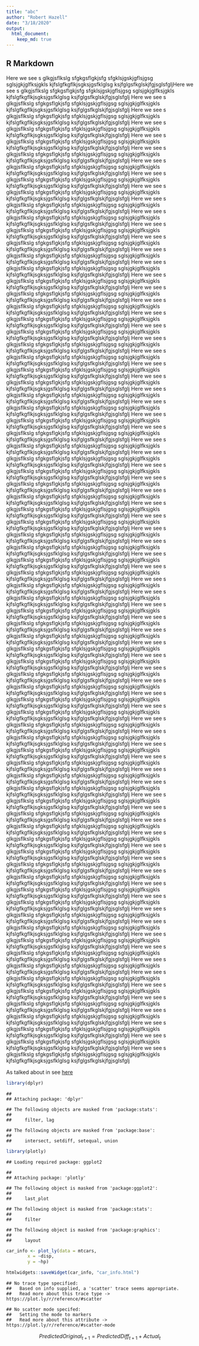 ```yaml
---
title: "abc"
author: "Robert Hazell"
date: "3/18/2020"
output: 
  html_document:
    keep_md: true
---
```




## R Markdown

Here we see s glkgjsflkslg
sfgkgsflgkjsfg
sfgklsjgskjgflsjgsg
sglsjgkjglfksjgkls
kjfslgfkgflkjsgksjgsfklglsg
ksjfglgsfkglskjfgjsglsfgljHere we see s glkgjsflkslg
sfgkgsflgkjsfg
sfgklsjgskjgflsjgsg
sglsjgkjglfksjgkls
kjfslgfkgflkjsgksjgsfklglsg
ksjfglgsfkglskjfgjsglsfglj
Here we see s glkgjsflkslg
sfgkgsflgkjsfg
sfgklsjgskjgflsjgsg
sglsjgkjglfksjgkls
kjfslgfkgflkjsgksjgsfklglsg
ksjfglgsfkglskjfgjsglsfglj
Here we see s glkgjsflkslg
sfgkgsflgkjsfg
sfgklsjgskjgflsjgsg
sglsjgkjglfksjgkls
kjfslgfkgflkjsgksjgsfklglsg
ksjfglgsfkglskjfgjsglsfglj
Here we see s glkgjsflkslg
sfgkgsflgkjsfg
sfgklsjgskjgflsjgsg
sglsjgkjglfksjgkls
kjfslgfkgflkjsgksjgsfklglsg
ksjfglgsfkglskjfgjsglsfglj
Here we see s glkgjsflkslg
sfgkgsflgkjsfg
sfgklsjgskjgflsjgsg
sglsjgkjglfksjgkls
kjfslgfkgflkjsgksjgsfklglsg
ksjfglgsfkglskjfgjsglsfglj
Here we see s glkgjsflkslg
sfgkgsflgkjsfg
sfgklsjgskjgflsjgsg
sglsjgkjglfksjgkls
kjfslgfkgflkjsgksjgsfklglsg
ksjfglgsfkglskjfgjsglsfglj
Here we see s glkgjsflkslg
sfgkgsflgkjsfg
sfgklsjgskjgflsjgsg
sglsjgkjglfksjgkls
kjfslgfkgflkjsgksjgsfklglsg
ksjfglgsfkglskjfgjsglsfglj
Here we see s glkgjsflkslg
sfgkgsflgkjsfg
sfgklsjgskjgflsjgsg
sglsjgkjglfksjgkls
kjfslgfkgflkjsgksjgsfklglsg
ksjfglgsfkglskjfgjsglsfglj
Here we see s glkgjsflkslg
sfgkgsflgkjsfg
sfgklsjgskjgflsjgsg
sglsjgkjglfksjgkls
kjfslgfkgflkjsgksjgsfklglsg
ksjfglgsfkglskjfgjsglsfglj
Here we see s glkgjsflkslg
sfgkgsflgkjsfg
sfgklsjgskjgflsjgsg
sglsjgkjglfksjgkls
kjfslgfkgflkjsgksjgsfklglsg
ksjfglgsfkglskjfgjsglsfglj
Here we see s glkgjsflkslg
sfgkgsflgkjsfg
sfgklsjgskjgflsjgsg
sglsjgkjglfksjgkls
kjfslgfkgflkjsgksjgsfklglsg
ksjfglgsfkglskjfgjsglsfglj
Here we see s glkgjsflkslg
sfgkgsflgkjsfg
sfgklsjgskjgflsjgsg
sglsjgkjglfksjgkls
kjfslgfkgflkjsgksjgsfklglsg
ksjfglgsfkglskjfgjsglsfglj
Here we see s glkgjsflkslg
sfgkgsflgkjsfg
sfgklsjgskjgflsjgsg
sglsjgkjglfksjgkls
kjfslgfkgflkjsgksjgsfklglsg
ksjfglgsfkglskjfgjsglsfglj
Here we see s glkgjsflkslg
sfgkgsflgkjsfg
sfgklsjgskjgflsjgsg
sglsjgkjglfksjgkls
kjfslgfkgflkjsgksjgsfklglsg
ksjfglgsfkglskjfgjsglsfglj
Here we see s glkgjsflkslg
sfgkgsflgkjsfg
sfgklsjgskjgflsjgsg
sglsjgkjglfksjgkls
kjfslgfkgflkjsgksjgsfklglsg
ksjfglgsfkglskjfgjsglsfglj
Here we see s glkgjsflkslg
sfgkgsflgkjsfg
sfgklsjgskjgflsjgsg
sglsjgkjglfksjgkls
kjfslgfkgflkjsgksjgsfklglsg
ksjfglgsfkglskjfgjsglsfglj
Here we see s glkgjsflkslg
sfgkgsflgkjsfg
sfgklsjgskjgflsjgsg
sglsjgkjglfksjgkls
kjfslgfkgflkjsgksjgsfklglsg
ksjfglgsfkglskjfgjsglsfglj
Here we see s glkgjsflkslg
sfgkgsflgkjsfg
sfgklsjgskjgflsjgsg
sglsjgkjglfksjgkls
kjfslgfkgflkjsgksjgsfklglsg
ksjfglgsfkglskjfgjsglsfglj
Here we see s glkgjsflkslg
sfgkgsflgkjsfg
sfgklsjgskjgflsjgsg
sglsjgkjglfksjgkls
kjfslgfkgflkjsgksjgsfklglsg
ksjfglgsfkglskjfgjsglsfglj
Here we see s glkgjsflkslg
sfgkgsflgkjsfg
sfgklsjgskjgflsjgsg
sglsjgkjglfksjgkls
kjfslgfkgflkjsgksjgsfklglsg
ksjfglgsfkglskjfgjsglsfglj
Here we see s glkgjsflkslg
sfgkgsflgkjsfg
sfgklsjgskjgflsjgsg
sglsjgkjglfksjgkls
kjfslgfkgflkjsgksjgsfklglsg
ksjfglgsfkglskjfgjsglsfglj
Here we see s glkgjsflkslg
sfgkgsflgkjsfg
sfgklsjgskjgflsjgsg
sglsjgkjglfksjgkls
kjfslgfkgflkjsgksjgsfklglsg
ksjfglgsfkglskjfgjsglsfglj
Here we see s glkgjsflkslg
sfgkgsflgkjsfg
sfgklsjgskjgflsjgsg
sglsjgkjglfksjgkls
kjfslgfkgflkjsgksjgsfklglsg
ksjfglgsfkglskjfgjsglsfglj
Here we see s glkgjsflkslg
sfgkgsflgkjsfg
sfgklsjgskjgflsjgsg
sglsjgkjglfksjgkls
kjfslgfkgflkjsgksjgsfklglsg
ksjfglgsfkglskjfgjsglsfglj
Here we see s glkgjsflkslg
sfgkgsflgkjsfg
sfgklsjgskjgflsjgsg
sglsjgkjglfksjgkls
kjfslgfkgflkjsgksjgsfklglsg
ksjfglgsfkglskjfgjsglsfglj
Here we see s glkgjsflkslg
sfgkgsflgkjsfg
sfgklsjgskjgflsjgsg
sglsjgkjglfksjgkls
kjfslgfkgflkjsgksjgsfklglsg
ksjfglgsfkglskjfgjsglsfglj
Here we see s glkgjsflkslg
sfgkgsflgkjsfg
sfgklsjgskjgflsjgsg
sglsjgkjglfksjgkls
kjfslgfkgflkjsgksjgsfklglsg
ksjfglgsfkglskjfgjsglsfglj
Here we see s glkgjsflkslg
sfgkgsflgkjsfg
sfgklsjgskjgflsjgsg
sglsjgkjglfksjgkls
kjfslgfkgflkjsgksjgsfklglsg
ksjfglgsfkglskjfgjsglsfglj
Here we see s glkgjsflkslg
sfgkgsflgkjsfg
sfgklsjgskjgflsjgsg
sglsjgkjglfksjgkls
kjfslgfkgflkjsgksjgsfklglsg
ksjfglgsfkglskjfgjsglsfglj
Here we see s glkgjsflkslg
sfgkgsflgkjsfg
sfgklsjgskjgflsjgsg
sglsjgkjglfksjgkls
kjfslgfkgflkjsgksjgsfklglsg
ksjfglgsfkglskjfgjsglsfglj
Here we see s glkgjsflkslg
sfgkgsflgkjsfg
sfgklsjgskjgflsjgsg
sglsjgkjglfksjgkls
kjfslgfkgflkjsgksjgsfklglsg
ksjfglgsfkglskjfgjsglsfglj
Here we see s glkgjsflkslg
sfgkgsflgkjsfg
sfgklsjgskjgflsjgsg
sglsjgkjglfksjgkls
kjfslgfkgflkjsgksjgsfklglsg
ksjfglgsfkglskjfgjsglsfglj
Here we see s glkgjsflkslg
sfgkgsflgkjsfg
sfgklsjgskjgflsjgsg
sglsjgkjglfksjgkls
kjfslgfkgflkjsgksjgsfklglsg
ksjfglgsfkglskjfgjsglsfglj
Here we see s glkgjsflkslg
sfgkgsflgkjsfg
sfgklsjgskjgflsjgsg
sglsjgkjglfksjgkls
kjfslgfkgflkjsgksjgsfklglsg
ksjfglgsfkglskjfgjsglsfglj
Here we see s glkgjsflkslg
sfgkgsflgkjsfg
sfgklsjgskjgflsjgsg
sglsjgkjglfksjgkls
kjfslgfkgflkjsgksjgsfklglsg
ksjfglgsfkglskjfgjsglsfglj
Here we see s glkgjsflkslg
sfgkgsflgkjsfg
sfgklsjgskjgflsjgsg
sglsjgkjglfksjgkls
kjfslgfkgflkjsgksjgsfklglsg
ksjfglgsfkglskjfgjsglsfglj
Here we see s glkgjsflkslg
sfgkgsflgkjsfg
sfgklsjgskjgflsjgsg
sglsjgkjglfksjgkls
kjfslgfkgflkjsgksjgsfklglsg
ksjfglgsfkglskjfgjsglsfglj
Here we see s glkgjsflkslg
sfgkgsflgkjsfg
sfgklsjgskjgflsjgsg
sglsjgkjglfksjgkls
kjfslgfkgflkjsgksjgsfklglsg
ksjfglgsfkglskjfgjsglsfglj
Here we see s glkgjsflkslg
sfgkgsflgkjsfg
sfgklsjgskjgflsjgsg
sglsjgkjglfksjgkls
kjfslgfkgflkjsgksjgsfklglsg
ksjfglgsfkglskjfgjsglsfglj
Here we see s glkgjsflkslg
sfgkgsflgkjsfg
sfgklsjgskjgflsjgsg
sglsjgkjglfksjgkls
kjfslgfkgflkjsgksjgsfklglsg
ksjfglgsfkglskjfgjsglsfglj
Here we see s glkgjsflkslg
sfgkgsflgkjsfg
sfgklsjgskjgflsjgsg
sglsjgkjglfksjgkls
kjfslgfkgflkjsgksjgsfklglsg
ksjfglgsfkglskjfgjsglsfglj
Here we see s glkgjsflkslg
sfgkgsflgkjsfg
sfgklsjgskjgflsjgsg
sglsjgkjglfksjgkls
kjfslgfkgflkjsgksjgsfklglsg
ksjfglgsfkglskjfgjsglsfglj
Here we see s glkgjsflkslg
sfgkgsflgkjsfg
sfgklsjgskjgflsjgsg
sglsjgkjglfksjgkls
kjfslgfkgflkjsgksjgsfklglsg
ksjfglgsfkglskjfgjsglsfglj
Here we see s glkgjsflkslg
sfgkgsflgkjsfg
sfgklsjgskjgflsjgsg
sglsjgkjglfksjgkls
kjfslgfkgflkjsgksjgsfklglsg
ksjfglgsfkglskjfgjsglsfglj
Here we see s glkgjsflkslg
sfgkgsflgkjsfg
sfgklsjgskjgflsjgsg
sglsjgkjglfksjgkls
kjfslgfkgflkjsgksjgsfklglsg
ksjfglgsfkglskjfgjsglsfglj
Here we see s glkgjsflkslg
sfgkgsflgkjsfg
sfgklsjgskjgflsjgsg
sglsjgkjglfksjgkls
kjfslgfkgflkjsgksjgsfklglsg
ksjfglgsfkglskjfgjsglsfglj
Here we see s glkgjsflkslg
sfgkgsflgkjsfg
sfgklsjgskjgflsjgsg
sglsjgkjglfksjgkls
kjfslgfkgflkjsgksjgsfklglsg
ksjfglgsfkglskjfgjsglsfglj
Here we see s glkgjsflkslg
sfgkgsflgkjsfg
sfgklsjgskjgflsjgsg
sglsjgkjglfksjgkls
kjfslgfkgflkjsgksjgsfklglsg
ksjfglgsfkglskjfgjsglsfglj
Here we see s glkgjsflkslg
sfgkgsflgkjsfg
sfgklsjgskjgflsjgsg
sglsjgkjglfksjgkls
kjfslgfkgflkjsgksjgsfklglsg
ksjfglgsfkglskjfgjsglsfglj
Here we see s glkgjsflkslg
sfgkgsflgkjsfg
sfgklsjgskjgflsjgsg
sglsjgkjglfksjgkls
kjfslgfkgflkjsgksjgsfklglsg
ksjfglgsfkglskjfgjsglsfglj
Here we see s glkgjsflkslg
sfgkgsflgkjsfg
sfgklsjgskjgflsjgsg
sglsjgkjglfksjgkls
kjfslgfkgflkjsgksjgsfklglsg
ksjfglgsfkglskjfgjsglsfglj
Here we see s glkgjsflkslg
sfgkgsflgkjsfg
sfgklsjgskjgflsjgsg
sglsjgkjglfksjgkls
kjfslgfkgflkjsgksjgsfklglsg
ksjfglgsfkglskjfgjsglsfglj
Here we see s glkgjsflkslg
sfgkgsflgkjsfg
sfgklsjgskjgflsjgsg
sglsjgkjglfksjgkls
kjfslgfkgflkjsgksjgsfklglsg
ksjfglgsfkglskjfgjsglsfglj
Here we see s glkgjsflkslg
sfgkgsflgkjsfg
sfgklsjgskjgflsjgsg
sglsjgkjglfksjgkls
kjfslgfkgflkjsgksjgsfklglsg
ksjfglgsfkglskjfgjsglsfglj
Here we see s glkgjsflkslg
sfgkgsflgkjsfg
sfgklsjgskjgflsjgsg
sglsjgkjglfksjgkls
kjfslgfkgflkjsgksjgsfklglsg
ksjfglgsfkglskjfgjsglsfglj
Here we see s glkgjsflkslg
sfgkgsflgkjsfg
sfgklsjgskjgflsjgsg
sglsjgkjglfksjgkls
kjfslgfkgflkjsgksjgsfklglsg
ksjfglgsfkglskjfgjsglsfglj
Here we see s glkgjsflkslg
sfgkgsflgkjsfg
sfgklsjgskjgflsjgsg
sglsjgkjglfksjgkls
kjfslgfkgflkjsgksjgsfklglsg
ksjfglgsfkglskjfgjsglsfglj
Here we see s glkgjsflkslg
sfgkgsflgkjsfg
sfgklsjgskjgflsjgsg
sglsjgkjglfksjgkls
kjfslgfkgflkjsgksjgsfklglsg
ksjfglgsfkglskjfgjsglsfglj
Here we see s glkgjsflkslg
sfgkgsflgkjsfg
sfgklsjgskjgflsjgsg
sglsjgkjglfksjgkls
kjfslgfkgflkjsgksjgsfklglsg
ksjfglgsfkglskjfgjsglsfglj
Here we see s glkgjsflkslg
sfgkgsflgkjsfg
sfgklsjgskjgflsjgsg
sglsjgkjglfksjgkls
kjfslgfkgflkjsgksjgsfklglsg
ksjfglgsfkglskjfgjsglsfglj
Here we see s glkgjsflkslg
sfgkgsflgkjsfg
sfgklsjgskjgflsjgsg
sglsjgkjglfksjgkls
kjfslgfkgflkjsgksjgsfklglsg
ksjfglgsfkglskjfgjsglsfglj
Here we see s glkgjsflkslg
sfgkgsflgkjsfg
sfgklsjgskjgflsjgsg
sglsjgkjglfksjgkls
kjfslgfkgflkjsgksjgsfklglsg
ksjfglgsfkglskjfgjsglsfglj
Here we see s glkgjsflkslg
sfgkgsflgkjsfg
sfgklsjgskjgflsjgsg
sglsjgkjglfksjgkls
kjfslgfkgflkjsgksjgsfklglsg
ksjfglgsfkglskjfgjsglsfglj
Here we see s glkgjsflkslg
sfgkgsflgkjsfg
sfgklsjgskjgflsjgsg
sglsjgkjglfksjgkls
kjfslgfkgflkjsgksjgsfklglsg
ksjfglgsfkglskjfgjsglsfglj
Here we see s glkgjsflkslg
sfgkgsflgkjsfg
sfgklsjgskjgflsjgsg
sglsjgkjglfksjgkls
kjfslgfkgflkjsgksjgsfklglsg
ksjfglgsfkglskjfgjsglsfglj
Here we see s glkgjsflkslg
sfgkgsflgkjsfg
sfgklsjgskjgflsjgsg
sglsjgkjglfksjgkls
kjfslgfkgflkjsgksjgsfklglsg
ksjfglgsfkglskjfgjsglsfglj
Here we see s glkgjsflkslg
sfgkgsflgkjsfg
sfgklsjgskjgflsjgsg
sglsjgkjglfksjgkls
kjfslgfkgflkjsgksjgsfklglsg
ksjfglgsfkglskjfgjsglsfglj
Here we see s glkgjsflkslg
sfgkgsflgkjsfg
sfgklsjgskjgflsjgsg
sglsjgkjglfksjgkls
kjfslgfkgflkjsgksjgsfklglsg
ksjfglgsfkglskjfgjsglsfglj
Here we see s glkgjsflkslg
sfgkgsflgkjsfg
sfgklsjgskjgflsjgsg
sglsjgkjglfksjgkls
kjfslgfkgflkjsgksjgsfklglsg
ksjfglgsfkglskjfgjsglsfglj
Here we see s glkgjsflkslg
sfgkgsflgkjsfg
sfgklsjgskjgflsjgsg
sglsjgkjglfksjgkls
kjfslgfkgflkjsgksjgsfklglsg
ksjfglgsfkglskjfgjsglsfglj
Here we see s glkgjsflkslg
sfgkgsflgkjsfg
sfgklsjgskjgflsjgsg
sglsjgkjglfksjgkls
kjfslgfkgflkjsgksjgsfklglsg
ksjfglgsfkglskjfgjsglsfglj
Here we see s glkgjsflkslg
sfgkgsflgkjsfg
sfgklsjgskjgflsjgsg
sglsjgkjglfksjgkls
kjfslgfkgflkjsgksjgsfklglsg
ksjfglgsfkglskjfgjsglsfglj
Here we see s glkgjsflkslg
sfgkgsflgkjsfg
sfgklsjgskjgflsjgsg
sglsjgkjglfksjgkls
kjfslgfkgflkjsgksjgsfklglsg
ksjfglgsfkglskjfgjsglsfglj
Here we see s glkgjsflkslg
sfgkgsflgkjsfg
sfgklsjgskjgflsjgsg
sglsjgkjglfksjgkls
kjfslgfkgflkjsgksjgsfklglsg
ksjfglgsfkglskjfgjsglsfglj
Here we see s glkgjsflkslg
sfgkgsflgkjsfg
sfgklsjgskjgflsjgsg
sglsjgkjglfksjgkls
kjfslgfkgflkjsgksjgsfklglsg
ksjfglgsfkglskjfgjsglsfglj
Here we see s glkgjsflkslg
sfgkgsflgkjsfg
sfgklsjgskjgflsjgsg
sglsjgkjglfksjgkls
kjfslgfkgflkjsgksjgsfklglsg
ksjfglgsfkglskjfgjsglsfglj
Here we see s glkgjsflkslg
sfgkgsflgkjsfg
sfgklsjgskjgflsjgsg
sglsjgkjglfksjgkls
kjfslgfkgflkjsgksjgsfklglsg
ksjfglgsfkglskjfgjsglsfglj


As talked about in see [here](#r-markdown)


```r
library(dplyr)
```

```
## 
## Attaching package: 'dplyr'
```

```
## The following objects are masked from 'package:stats':
## 
##     filter, lag
```

```
## The following objects are masked from 'package:base':
## 
##     intersect, setdiff, setequal, union
```

```r
library(plotly)
```

```
## Loading required package: ggplot2
```

```
## 
## Attaching package: 'plotly'
```

```
## The following object is masked from 'package:ggplot2':
## 
##     last_plot
```

```
## The following object is masked from 'package:stats':
## 
##     filter
```

```
## The following object is masked from 'package:graphics':
## 
##     layout
```

```r
car_info <- plot_ly(data = mtcars,
        x = ~disp,
        y = ~hp)

htmlwidgets::saveWidget(car_info, "car_info.html")
```

```
## No trace type specified:
##   Based on info supplied, a 'scatter' trace seems appropriate.
##   Read more about this trace type -> https://plot.ly/r/reference/#scatter
```

```
## No scatter mode specifed:
##   Setting the mode to markers
##   Read more about this attribute -> https://plot.ly/r/reference/#scatter-mode
```

$$PredictedOriginal_{t+1} = PredictedDiff_{t+1} + Actual_t$$









